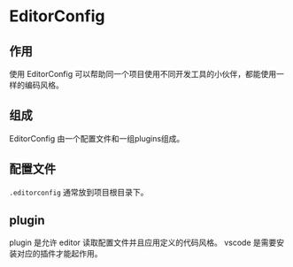 EditorConfig
====================================

## 作用

使用 EditorConfig 可以帮助同一个项目使用不同开发工具的小伙伴，都能使用一样的编码风格。

## 组成

EditorConfig 由一个配置文件和一组plugins组成。

## 配置文件

`.editorconfig` 通常放到项目根目录下。

## plugin

plugin 是允许 editor 读取配置文件并且应用定义的代码风格。 vscode 是需要安装对应的插件才能起作用。